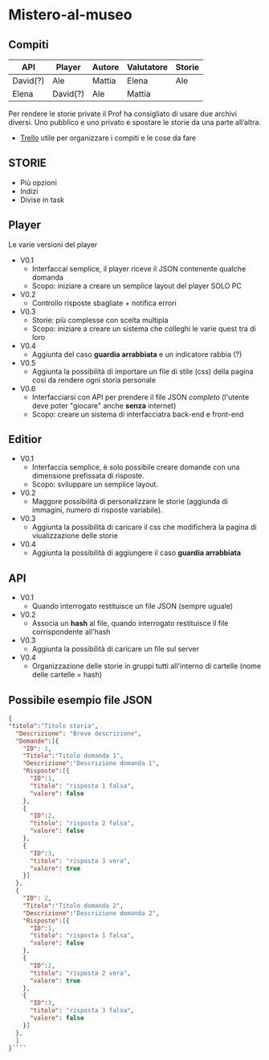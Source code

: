 # Mistero-al-museo

## Compiti

|API     |Player  |Autore|Valutatore|Storie|
|--------|--------|------|----------|------|
|David(?)|Ale     |Mattia|Elena     |Ale   |
|Elena   |David(?)|Ale   |Mattia    |      |

Per rendere le storie private il Prof ha consigliato di usare due archivi diversi. Uno pubblico e uno privato e spostare le storie da una parte all’altra.

- [Trello](https://trello.com/b/SPRL2lMT/tecweb) utile per organizzare i compiti e le cose da fare

## STORIE

- Più opzioni
- Indizi
- Divise in task

## Player

Le varie versioni del player

- V0.1
  - Interfaccai semplice, il player riceve il JSON contenente qualche domanda
  - Scopo: iniziare a creare un semplice layout del player SOLO PC
- V0.2
  - Controllo risposte sbagliate + notifica errori
- V0.3
  - Storie: più complesse con scelta multipla
  - Scopo: iniziare a creare un sistema che colleghi le varie quest tra di loro
- V0.4
  - Aggiunta del caso **guardia arrabbiata** e un indicatore rabbia (?)
- V0.5
  - Aggiunta la possibilità di importare un file di stile (css) della pagina cosi da rendere ogni storia personale
- V0.6
  - Interfacciarsi con API per prendere il file JSON *completo* (l'utente deve poter "giocare" anche **senza** internet)
  - Scopo: creare un sistema di interfacciatra back-end e front-end

## Editior

- V0.1
  - Interfaccia semplice, è solo possibile creare domande con una dimensione prefissata di risposte.
  - Scopo: sviluppare un semplice layout.
- V0.2
  - Maggore possibilità di personalizzare le storie (aggiunda di immagini, numero di risposte variabile).
- V0.3
  - Aggiunta la possibilità di caricare il css che modificherà la pagina di viualizzazione delle storie
- V0.4
  - Aggiunta la possibilità di aggiungere il caso **guardia arrabbiata**
  
## API

- V0.1
  - Quando interrogato restituisce un file JSON (sempre uguale)
- V0.2
  - Associa un **hash** al file, quando interrogato restituisce il file corrispondente all'hash
- V0.3
  - Aggiunta la possibilità di caricare un file sul server
- V0.4
  - Organizzazione delle storie in gruppi tutti all'interno di cartelle (nome delle cartelle = hash)

## Possibile esempio file JSON

````JSON
{
"titolo":"Titolo storia",
  "Descrizione": "Breve descrizione",
  "Domande":[{
    "ID": 1,
    "Titolo":"Titolo domanda 1",
    "Descrizione":"Descrizione domanda 1",
    "Risposte":[{
      "ID":1,
      "titolo": "risposta 1 falsa",
      "valore": false
    },
    {
      "ID":2,
      "titolo": "risposta 2 falsa",
      "valore": false
    },
    {
      "ID":3,
      "titolo": "risposta 3 vera",
      "valore": true
    }]
  },
  {
    "ID": 2,
    "Titolo":"Titolo domanda 2",
    "Descrizione":"Descrizione domanda 2",
    "Risposte":[{
      "ID":1,
      "titolo": "risposta 1 falsa",
      "valore": false
    },
    {
      "ID":2,
      "titolo": "risposta 2 vera",
      "valore": true
    },
    {
      "ID":3,
      "titolo": "risposta 3 falsa",
      "valore": false
    }]
  },
  ]
}````
